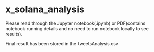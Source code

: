 # x_solana_analysis

Please read through the Jupyter notebook(.ipynb) or PDF(contains notebook running details and no need to run notebook locally to see results).

Final result has been stored in the tweetsAnalysis.csv
